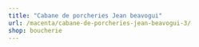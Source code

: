 ```yaml
---
title: "Cabane de porcheries Jean beavogui"
url: /macenta/cabane-de-porcheries-jean-beavogui-3/
shop: boucherie
---
```

